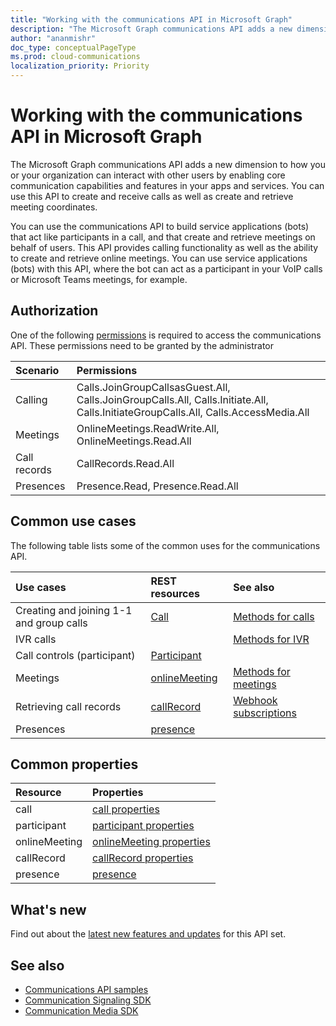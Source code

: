 ```yaml
---
title: "Working with the communications API in Microsoft Graph"
description: "The Microsoft Graph communications API adds a new dimension to how your apps and services can interact with users by enabling voice and video features."
author: "ananmishr"
doc_type: conceptualPageType
ms.prod: cloud-communications
localization_priority: Priority
---
```


# Working with the communications API in Microsoft Graph

The Microsoft Graph communications API adds a new dimension to how you or your organization can interact with other users by enabling core communication capabilities and features in your apps and services. You can use this API to create and receive calls as well as create and retrieve meeting coordinates.

You can use the communications API to build service applications (bots) that act like participants in a call, and that create and retrieve meetings on behalf of users.
This API provides calling functionality as well as the ability to create and retrieve online meetings. You can use service applications (bots) with this API, where the bot can act as a participant in your VoIP calls or Microsoft Teams meetings, for example.

## Authorization

One of the following [permissions](/graph/permissions-reference#calls-permissions) is required to access the communications API. These permissions need to be granted by the administrator

| Scenario                 | Permissions                                  |
|:------------------------------------|:---------------------------------------------|
| Calling                 | Calls.JoinGroupCallsasGuest.All, Calls.JoinGroupCalls.All, Calls.Initiate.All, Calls.InitiateGroupCalls.All, Calls.AccessMedia.All |
| Meetings                 | OnlineMeetings.ReadWrite.All, OnlineMeetings.Read.All |
| Call records             | CallRecords.Read.All |
| Presences             | Presence.Read, Presence.Read.All |

## Common use cases

The following table lists some of the common uses for the communications API.

| Use cases                         | REST resources                                 | See also  |
|:------------------------------------|:---------------------------------------------|:----------|
| Creating and joining 1-1 and group calls   | [Call](/graph/api/resources/call?view=graph-rest-v1.0)| [Methods for calls](/graph/api/resources/call?view=graph-rest-v1.0#methods)| 
|IVR calls   |     | [Methods for IVR](/graph/api/resources/calls-api-ivr-overview?view=graph-rest-v1.0)
| Call controls (participant) | [Participant](/graph/api/resources/participant?view=graph-rest-v1.0)   ||
|Meetings|[onlineMeeting](/graph/api/resources/onlinemeeting?view=graph-rest-v1.0)| [Methods for meetings](/graph/api/resources/onlinemeeting?view=graph-rest-v1.0#methods)|
| Retrieving call records | [callRecord](/graph/api/resources/callrecords-callrecord?view=graph-rest-1.0) | [Webhook subscriptions](/graph/api/resources/webhooks?view=graph-rest-1.0) |
|Presences|[presence](/graph/api/resources/presence?view=graph-rest-v1.0)||

## Common properties

| Resource                | Properties                             |
|:------------------------------------|:---------------------------------------------|
| call                               | [call properties](/graph/api/resources/call?view=graph-rest-v1.0#properties)  |
| participant                         | [participant properties](/graph/api/resources/participant?view=graph-rest-v1.0#properties) |
| onlineMeeting                            | [onlineMeeting properties](/graph/api/resources/onlinemeeting?view=graph-rest-v1.0#properties)                     |
| callRecord | [callRecord properties](/graph/api/resources/callrecords-callrecord#properties) |
|presence|[presence](/graph/api/resources/presence?view=graph-rest-v1.0)|

## What's new
Find out about the [latest new features and updates](/graph/whats-new-overview) for this API set.

## See also

- [Communications API samples](https://github.com/microsoftgraph/microsoft-graph-comms-samples/)
- [Communication Signaling SDK](https://www.nuget.org/packages/Microsoft.Graph.Communications.Calls)
- [Communication Media SDK](https://www.nuget.org/packages/Microsoft.Graph.Communications.Calls.Media)